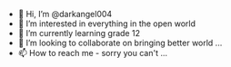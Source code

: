 - 👋 Hi, I’m @darkangel004
- 👀 I’m interested in everything in the open world
- 🌱 I’m currently learning  grade 12
- 💞️ I’m looking to collaborate on bringing better world ...
- 📫 How to reach me - sorry you can't ...

<!---
darkangel004/darkangel004 is a ✨ special ✨ repository because its `README.md` (this file) appears on your GitHub profile.
You can click the Preview link to take a look at your changes.
--->
